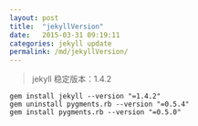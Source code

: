 ```yaml
---
layout: post
title:  "jekyllVersion"
date:   2015-03-31 09:19:11
categories: jekyll update
permalink: /md/jekyllVersion/
---
```

>jekyll 稳定版本：1.4.2

```
gem install jekyll --version "=1.4.2"
gem uninstall pygments.rb --version "=0.5.4"
gem install pygments.rb --version "=0.5.0"
```


[jekyll-gh]: https://github.com/mojombo/jekyll
[jekyll]:    http://jekyllrb.com
[jekyll 环境搭建]: http://poly.emptystack.net/docs/installation/
